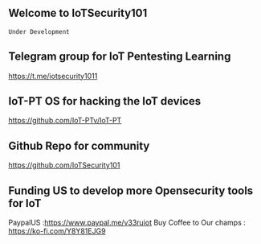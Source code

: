 ## Welcome to IoTSecurity101

    Under Development



## Telegram group for IoT Pentesting Learning

  <https://t.me/iotsecurity1011>

## IoT-PT OS for hacking the IoT devices

  <https://github.com/IoT-PTv/IoT-PT>
  
## Github Repo for community 

  <https://github.com/IoTSecurity101>
  
## Funding US to develop more Opensecurity tools for IoT
PaypalUS :https://www.paypal.me/v33ruiot
Buy Coffee to Our champs : https://ko-fi.com/Y8Y81EJG9

